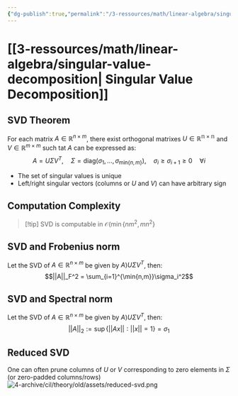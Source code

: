 ```yaml
---
{"dg-publish":true,"permalink":"/3-ressources/math/linear-algebra/singular-value-decomposition/","tags":["knowledge/math"],"created":"","updated":""}
---
```


# [[3-ressources/math/linear-algebra/singular-value-decomposition\| Singular Value Decomposition]]

## SVD Theorem
For each matrix $A \in \mathbb{R}^{n \times m}$, there exist orthogonal matrixes $U \in \mathbb{R^{n \times n}}$ and $V \in \mathbb{R}^{m \times m}$ such tat $A$ can be expressed as:
$$
A = U\Sigma V^T, \quad \Sigma= \text{diag}(\sigma_1, \dots, \sigma_{\text{min}\{n,m\}}), \quad \sigma_i \geq \sigma_{i+1} \geq 0 \quad \forall i$$
* The set of singular values is unique
* Left/right singular vectors (columns or $U$ and $V$) can have arbitrary sign

## Computation Complexity
>[!tip] SVD is computable in $\mathcal{O}(\min\{nm^2, mn^2\}$


## SVD and Frobenius norm
Let the SVD of $A \in \mathbb{R}^{n \times m}$ be given by $A ) U\Sigma V^T$, then:
$$||A||_F^2 = \sum_{i=1}^{\min{n,m}}\sigma_i^2$$
## SVD and Spectral norm
Let the SVD of $A \in \mathbb{R}^{n \times m}$ be given by $A ) U\Sigma V^T$, then:
$$
||A||_2 := \sup\{||Ax||: ||x|| = 1\} = \sigma_1$$
## Reduced SVD
One can often prune columns of $U$ or $V$ corresponding to zero elements in $\Sigma$ (or zero-padded columns/rows)
![4-archive/cil/theory/old/assets/reduced-svd.png](/img/user/4-archive/cil/theory/old/assets/reduced-svd.png)